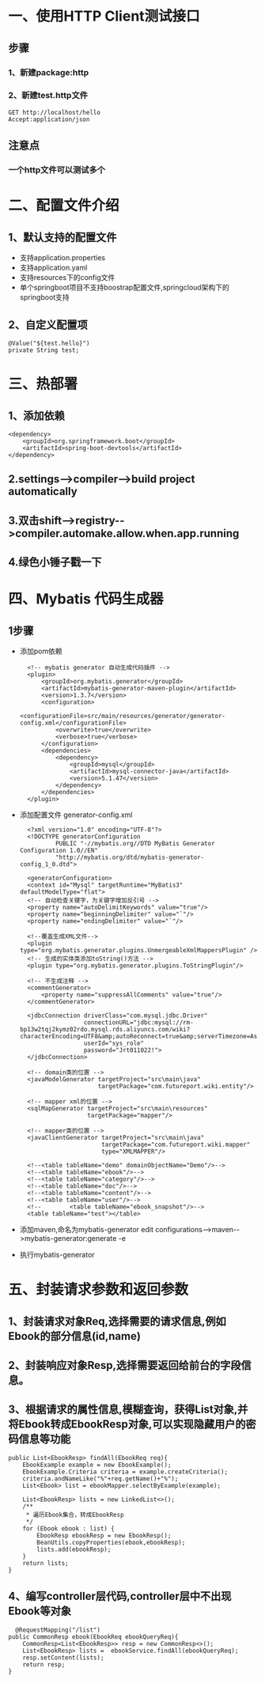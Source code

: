 # 一、使用HTTP Client测试接口
## 步骤
### 1、新建package:http

### 2、新建test.http文件
    GET http://localhost/hello
    Accept:application/json

## 注意点
### 一个http文件可以测试多个


# 二、配置文件介绍
## 1、默认支持的配置文件
* 支持application.properties
* 支持application.yaml
* 支持resources下的config文件
* 单个springboot项目不支持boostrap配置文件,springcloud架构下的springboot支持

## 2、自定义配置项
    @Value("${test.hello}")
    private String test;

# 三、热部署
## 1、添加依赖
    <dependency>
        <groupId>org.springframework.boot</groupId>
        <artifactId>spring-boot-devtools</artifactId>
    </dependency>
## 2.settings-->compiler-->build project automatically

## 3.双击shift-->registry-->compiler.automake.allow.when.app.running

## 4.绿色小锤子戳一下

# 四、Mybatis 代码生成器
## 1步骤
* 添加pom依赖
  
        <!-- mybatis generator 自动生成代码插件 -->
        <plugin>
            <groupId>org.mybatis.generator</groupId>
            <artifactId>mybatis-generator-maven-plugin</artifactId>
            <version>1.3.7</version>
            <configuration>
                <configurationFile>src/main/resources/generator/generator-config.xml</configurationFile>
                <overwrite>true</overwrite>
                <verbose>true</verbose>
            </configuration>
            <dependencies>
                <dependency>
                    <groupId>mysql</groupId>
                    <artifactId>mysql-connector-java</artifactId>
                    <version>5.1.47</version>
                </dependency>
            </dependencies>
        </plugin>
* 添加配置文件 generator-config.xml
  
        <?xml version="1.0" encoding="UTF-8"?>
        <!DOCTYPE generatorConfiguration
                PUBLIC "-//mybatis.org//DTD MyBatis Generator Configuration 1.0//EN"
                "http://mybatis.org/dtd/mybatis-generator-config_1_0.dtd">
        
        <generatorConfiguration>
        <context id="Mysql" targetRuntime="MyBatis3" defaultModelType="flat">
        <!-- 自动检查关键字，为关键字增加反引号 -->
        <property name="autoDelimitKeywords" value="true"/>
        <property name="beginningDelimiter" value="`"/>
        <property name="endingDelimiter" value="`"/>

        <!--覆盖生成XML文件-->
        <plugin type="org.mybatis.generator.plugins.UnmergeableXmlMappersPlugin" />
        <!-- 生成的实体类添加toString()方法 -->
        <plugin type="org.mybatis.generator.plugins.ToStringPlugin"/>

        <!-- 不生成注释 -->
        <commentGenerator>
            <property name="suppressAllComments" value="true"/>
        </commentGenerator>

        <jdbcConnection driverClass="com.mysql.jdbc.Driver"
                        connectionURL="jdbc:mysql://rm-bp13w2tqj2kymz02rdo.mysql.rds.aliyuncs.com/wiki?characterEncoding=UTF8&amp;autoReconnect=true&amp;serverTimezone=Asia/Shanghai&amp;allowMultiQueries=true"
                        userId="sys_role"
                        password="Jrt011022!">
        </jdbcConnection>

        <!-- domain类的位置 -->
        <javaModelGenerator targetProject="src\main\java"
                            targetPackage="com.futureport.wiki.entity"/>

        <!-- mapper xml的位置 -->
        <sqlMapGenerator targetProject="src\main\resources"
                         targetPackage="mapper"/>

        <!-- mapper类的位置 -->
        <javaClientGenerator targetProject="src\main\java"
                             targetPackage="com.futureport.wiki.mapper"
                             type="XMLMAPPER"/>

        <!--<table tableName="demo" domainObjectName="Demo"/>-->
        <!--<table tableName="ebook"/>-->
        <!--<table tableName="category"/>-->
        <!--<table tableName="doc"/>-->
        <!--<table tableName="content"/>-->
        <!--<table tableName="user"/>-->
        <!--        <table tableName="ebook_snapshot"/>-->
        <table tableName="test"></table>
    </context>
    </generatorConfiguration>

* 添加maven,命名为mybatis-generator
    edit configurations-->maven-->mybatis-generator:generate -e

* 执行mybatis-generator

# 五、封装请求参数和返回参数
## 1、封装请求对象Req,选择需要的请求信息,例如Ebook的部分信息(id,name)
## 2、封装响应对象Resp,选择需要返回给前台的字段信息。
## 3、根据请求的属性信息,模糊查询，获得List<Ebook>对象,并将Ebook转成EbookResp对象,可以实现隐藏用户的密码信息等功能
    public List<EbookResp> findAll(EbookReq req){
        EbookExample example = new EbookExample();
        EbookExample.Criteria criteria = example.createCriteria();
        criteria.andNameLike("%"+req.getName()+"%");
        List<Ebook> list = ebookMapper.selectByExample(example);

        List<EbookResp> lists = new LinkedList<>();
        /**
         * 遍历Ebook集合，转成EbookResp
         */
        for (Ebook ebook : list) {
            EbookResp ebookResp = new EbookResp();
            BeanUtils.copyProperties(ebook,ebookResp);
            lists.add(ebookResp);
        }
        return lists;
    }

## 4、编写controller层代码,controller层中不出现Ebook等对象
      @RequestMapping("/list")
    public CommonResp ebook(EbookReq ebookQueryReq){
        CommonResp<List<EbookResp>> resp = new CommonResp<>();
        List<EbookResp> lists =  ebookService.findAll(ebookQueryReq);
        resp.setContent(lists);
        return resp;
    }